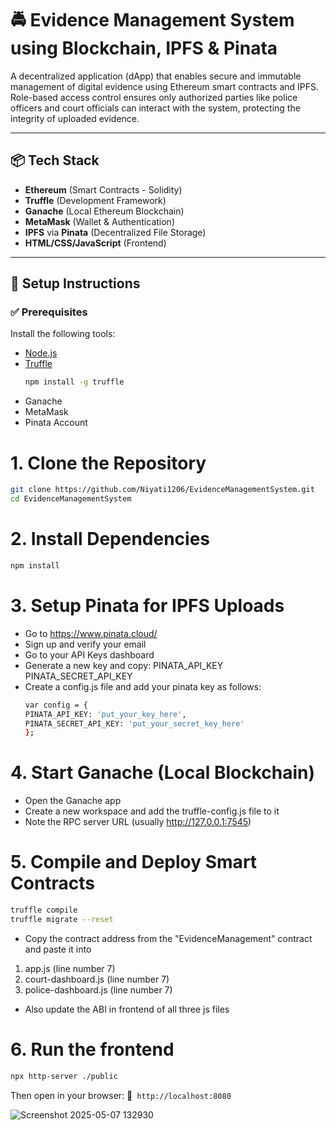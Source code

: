 # 🚔 Evidence Management System using Blockchain, IPFS & Pinata

A decentralized application (dApp) that enables secure and immutable management of digital evidence using Ethereum smart contracts and IPFS. Role-based access control ensures only authorized parties like police officers and court officials can interact with the system, protecting the integrity of uploaded evidence.

---

## 📦 Tech Stack

- **Ethereum** (Smart Contracts - Solidity)
- **Truffle** (Development Framework)
- **Ganache** (Local Ethereum Blockchain)
- **MetaMask** (Wallet & Authentication)
- **IPFS** via **Pinata** (Decentralized File Storage)
- **HTML/CSS/JavaScript** (Frontend)

---

## 🔧 Setup Instructions

### ✅ Prerequisites

Install the following tools:

- [Node.js](https://nodejs.org/)
- [Truffle](https://trufflesuite.com/)
  ```bash
  npm install -g truffle
  ```
- Ganache
- MetaMask
- Pinata Account

# 1. Clone the Repository
```bash
git clone https://github.com/Niyati1206/EvidenceManagementSystem.git
cd EvidenceManagementSystem
```

# 2. Install Dependencies
```bash
npm install
```
# 3. Setup Pinata for IPFS Uploads
- Go to https://www.pinata.cloud/
- Sign up and verify your email
- Go to your API Keys dashboard
- Generate a new key and copy:
  PINATA_API_KEY
  PINATA_SECRET_API_KEY
- Create a config.js file and add your pinata key as follows:
  ```bash
  var config = {
  PINATA_API_KEY: 'put_your_key_here',
  PINATA_SECRET_API_KEY: 'put_your_secret_key_here'
  };
  ```

# 4. Start Ganache (Local Blockchain)
 - Open the Ganache app
 - Create a new workspace and add the truffle-config.js file to it
 - Note the RPC server URL (usually http://127.0.0.1:7545)

# 5. Compile and Deploy Smart Contracts
```bash
truffle compile
truffle migrate --reset
```
- Copy the contract address from the "EvidenceManagement" contract and paste it into 
1. app.js (line number 7)
2. court-dashboard.js (line number 7)
3. police-dashboard.js (line number 7)
- Also update the ABI in frontend of all three js files

# 6. Run the frontend
```bash
npx http-server ./public
```
Then open in your browser:
📍``` http://localhost:8080```

![Screenshot 2025-05-07 132930](https://github.com/user-attachments/assets/238733ab-383f-477b-bd04-e4427e907ecb)







  
  
  


